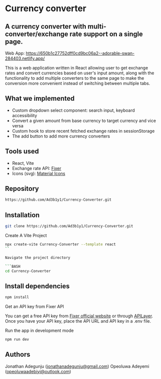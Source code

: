# Currency converter

## A currency converter with multi-converter/exchange rate support on a single page.

Web App: https://650b1c27752dff0cd9bc06a2--adorable-swan-284403.netlify.app/

This is a web application written in React allowing user to get exchange rates and convert currencies based on user's input amount, along with the functionality to add multiple converters to the same page to make the conversion more convenient instead of switching between multiple tabs.

## What we implemented

- Custom dropdown select component: search input, keyboard accessibility
- Convert a given amount from base currency to target currency and vice versa
- Custom hook to store recent fetched exchange rates in sessionStorage
- The add button to add more currency converters

## Tools used

- React, Vite
- Exchange rate API: [Fixer](https://apilayer.com/marketplace/fixer)
- Icons (svg): [Material Icons](https://mui.com/material-ui/material-icons/)

## Repository

```BASH
https://github.com/Ad3b1y1/Currency-Converter.git
```

## Installation

```BASH
git clone https://github.com/Ad3b1y1/Currency-Converter.git
```

Create A Vite Project
```BASH
npx create-vite Currency-Converter --template react
``

Navigate the project directory

```BASH
cd Currency-Converter
```

## Install dependencies

```BASH
npm install
```

Get an API key from Fixer API

You can get a free API key from [Fixer official website](https://fixer.io/) or through [APILayer](https://apilayer.com/marketplace/fixer-api). Once you have your API key, place the API URL and API key in a .env file.

Run the app in development mode

```BASH
npm run dev
```

## Authors

Jonathan Adegunju (jonathanadegunju@gmail.com)
Opeoluwa Adeyemi (opeoluwaadebiyi@outlook.com)